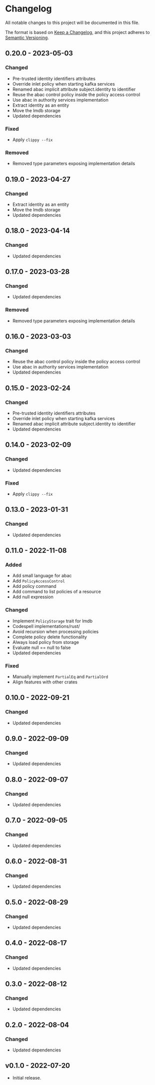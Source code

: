 # Changelog
All notable changes to this project will be documented in this file.

The format is based on [Keep a Changelog](https://keepachangelog.com/en/1.0.0/),
and this project adheres to [Semantic Versioning](https://semver.org/spec/v2.0.0.html).

## 0.20.0 - 2023-05-03

### Changed

- Pre-trusted identity identifiers attributes
- Override inlet policy when starting kafka services
- Renamed abac implicit attribute subject.identity to identifier
- Reuse the abac control policy inside the policy access control
- Use abac in authority services implementation
- Extract identity as an entity
- Move the lmdb storage
- Updated dependencies

### Fixed

- Apply `clippy --fix`

### Removed

- Removed type parameters exposing implementation details

## 0.19.0 - 2023-04-27

### Changed

- Extract identity as an entity
- Move the lmdb storage
- Updated dependencies

## 0.18.0 - 2023-04-14

### Changed

- Updated dependencies

## 0.17.0 - 2023-03-28

### Changed

- Updated dependencies

### Removed

- Removed type parameters exposing implementation details

## 0.16.0 - 2023-03-03

### Changed

- Reuse the abac control policy inside the policy access control
- Use abac in authority services implementation
- Updated dependencies

## 0.15.0 - 2023-02-24

### Changed

- Pre-trusted identity identifiers attributes
- Override inlet policy when starting kafka services
- Renamed abac implicit attribute subject.identity to identifier
- Updated dependencies

## 0.14.0 - 2023-02-09

### Changed

- Updated dependencies

### Fixed

- Apply `clippy --fix`

## 0.13.0 - 2023-01-31

### Changed

- Updated dependencies

## 0.11.0 - 2022-11-08

### Added

- Add small language for abac
- Add `PolicyAccessControl`
- Add policy command
- Add command to list policies of a resource
- Add null expression

### Changed

- Implement `PolicyStorage` trait for lmdb
- Codespell implementations/rust/
- Avoid recursion when processing policies
- Complete policy delete functionality
- Always load policy from storage
- Evaluate null == null to false
- Updated dependencies

### Fixed

- Manually implement `PartialEq` and `PartialOrd`
- Align features with other crates

## 0.10.0 - 2022-09-21

### Changed

- Updated dependencies

## 0.9.0 - 2022-09-09

### Changed

- Updated dependencies

## 0.8.0 - 2022-09-07

### Changed

- Updated dependencies

## 0.7.0 - 2022-09-05

### Changed

- Updated dependencies

## 0.6.0 - 2022-08-31

### Changed

- Updated dependencies

## 0.5.0 - 2022-08-29

### Changed

- Updated dependencies

## 0.4.0 - 2022-08-17

### Changed

- Updated dependencies

## 0.3.0 - 2022-08-12

### Changed

- Updated dependencies

## 0.2.0 - 2022-08-04

### Changed

- Updated dependencies

## v0.1.0 - 2022-07-20

- Initial release.
